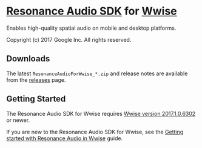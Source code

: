 # [Resonance Audio SDK](//developers.google.com/resonance-audio) for [Wwise](//www.audiokinetic.com/products/wwise/)

Enables high-quality spatial audio on mobile and desktop platforms.

Copyright (c) 2017 Google Inc. All rights reserved.

## Downloads

The latest `ResonanceAudioForWwise_*.zip` and release notes are available from the
[releases](//github.com/resonance-audio/resonance-audio-wwise-sdk/releases)
page.

## Getting Started

The Resonance Audio SDK for Wwise requires
[Wwise version 2017.1.0.6302](//www.audiokinetic.com/download/) or newer.

If you are new to the Resonance Audio SDK for Wwise, see the [Getting started with Resonance Audio in Wwise](//developers.google.com/resonance-audio/develop/wwise/getting-started) guide.

